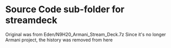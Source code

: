 #  Source Code sub-folder for streamdeck
Original was from Eden/N9H20_Armani_Stream_Deck.7z
Since it's no longer Armani project, the history was removed from here
 
#